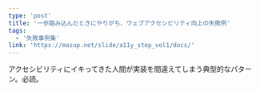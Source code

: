 ```yaml
---
type: 'post'
title: '一歩踏み込んだときにやりがち、ウェブアクセシビリティ向上の失敗例'
tags:
  - '失敗事例集'
link: 'https://masup.net/slide/a11y_step_vol1/docs/'
---
```

アクセシビリティにイキってきた人間が実装を間違えてしまう典型的なパターン。必読。